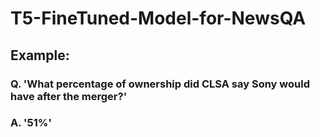 # T5-FineTuned-Model-for-NewsQA

## Example:
### Q. 'What percentage of ownership did CLSA say Sony would have after the merger?'
### A. '51%'
